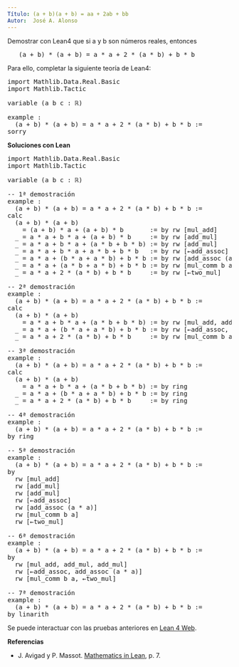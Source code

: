 ```yaml
---
Título: (a + b)(a + b) = aa + 2ab + bb
Autor:  José A. Alonso
---
```


Demostrar con Lean4 que si a y b son números reales, entonces
<pre lang="text">
   (a + b) * (a + b) = a * a + 2 * (a * b) + b * b
</pre>

Para ello, completar la siguiente teoría de Lean4:

<pre lang="lean">
import Mathlib.Data.Real.Basic
import Mathlib.Tactic

variable (a b c : ℝ)

example :
  (a + b) * (a + b) = a * a + 2 * (a * b) + b * b :=
sorry
</pre>
<!--more-->

<b>Soluciones con Lean</b>

<pre lang="lean">
import Mathlib.Data.Real.Basic
import Mathlib.Tactic

variable (a b c : ℝ)

-- 1ª demostración
example :
  (a + b) * (a + b) = a * a + 2 * (a * b) + b * b :=
calc
  (a + b) * (a + b)
    = (a + b) * a + (a + b) * b       := by rw [mul_add]
  _ = a * a + b * a + (a + b) * b     := by rw [add_mul]
  _ = a * a + b * a + (a * b + b * b) := by rw [add_mul]
  _ = a * a + b * a + a * b + b * b   := by rw [←add_assoc]
  _ = a * a + (b * a + a * b) + b * b := by rw [add_assoc (a * a)]
  _ = a * a + (a * b + a * b) + b * b := by rw [mul_comm b a]
  _ = a * a + 2 * (a * b) + b * b     := by rw [←two_mul]

-- 2ª demostración
example :
  (a + b) * (a + b) = a * a + 2 * (a * b) + b * b :=
calc
  (a + b) * (a + b)
    = a * a + b * a + (a * b + b * b) := by rw [mul_add, add_mul, add_mul]
  _ = a * a + (b * a + a * b) + b * b := by rw [←add_assoc, add_assoc (a * a)]
  _ = a * a + 2 * (a * b) + b * b     := by rw [mul_comm b a, ←two_mul]

-- 3ª demostración
example :
  (a + b) * (a + b) = a * a + 2 * (a * b) + b * b :=
calc
  (a + b) * (a + b)
    = a * a + b * a + (a * b + b * b) := by ring
  _ = a * a + (b * a + a * b) + b * b := by ring
  _ = a * a + 2 * (a * b) + b * b     := by ring

-- 4ª demostración
example :
  (a + b) * (a + b) = a * a + 2 * (a * b) + b * b :=
by ring

-- 5ª demostración
example :
  (a + b) * (a + b) = a * a + 2 * (a * b) + b * b :=
by
  rw [mul_add]
  rw [add_mul]
  rw [add_mul]
  rw [←add_assoc]
  rw [add_assoc (a * a)]
  rw [mul_comm b a]
  rw [←two_mul]

-- 6ª demostración
example :
  (a + b) * (a + b) = a * a + 2 * (a * b) + b * b :=
by
  rw [mul_add, add_mul, add_mul]
  rw [←add_assoc, add_assoc (a * a)]
  rw [mul_comm b a, ←two_mul]

-- 7ª demostración
example :
  (a + b) * (a + b) = a * a + 2 * (a * b) + b * b :=
by linarith
</pre>

Se puede interactuar con las pruebas anteriores en <a href="https://lean.math.hhu.de/#url=https://raw.githubusercontent.com/jaalonso/Calculemus2/main/src/(a+b)(a+b)_eq_aa+2ab+bb.lean" rel="noopener noreferrer" target="_blank">Lean 4 Web</a>.

<b>Referencias</b>

+ J. Avigad y P. Massot. <a href="https://bit.ly/3U4UjBk">Mathematics in Lean</a>, p. 7.
